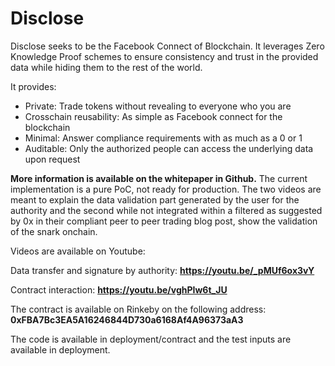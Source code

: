 # Disclose
Disclose seeks to be the Facebook Connect of Blockchain. It leverages Zero Knowledge Proof schemes to ensure consistency and trust in the provided data while hiding them to the rest of the world.

It provides:

* Private: Trade tokens without revealing to everyone who you are
* Crosschain reusability: As simple as Facebook connect for the blockchain
* Minimal: Answer compliance requirements with as much as a 0 or 1
* Auditable: Only the authorized people can access the underlying data upon request

__More information is available on the whitepaper in Github.__ The current implementation is a pure PoC, not ready for production. The two videos are meant to explain the data validation part generated by the user for the authority and the second while not integrated within a filtered as suggested by 0x in their compliant peer to peer trading blog post, show the validation of the snark onchain.

Videos are available on Youtube:

Data transfer and signature by authority: __https://youtu.be/_pMUf6ox3vY__

Contract interaction: __https://youtu.be/vghPIw6t_JU__

The contract is available on Rinkeby on the following address: __0xFBA7Bc3EA5A16246844D730a6168Af4A96373aA3__

The code is available in deployment/contract and the test inputs are available in deployment.